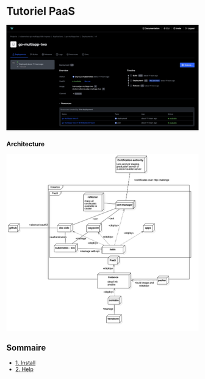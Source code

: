 # Tutoriel PaaS

![result](images/result.png)

### Architecture

![archi](images/archi.jpg)

## Sommaire

- [1. Install](1-install.md)
- [2. Help](2-help.md)
